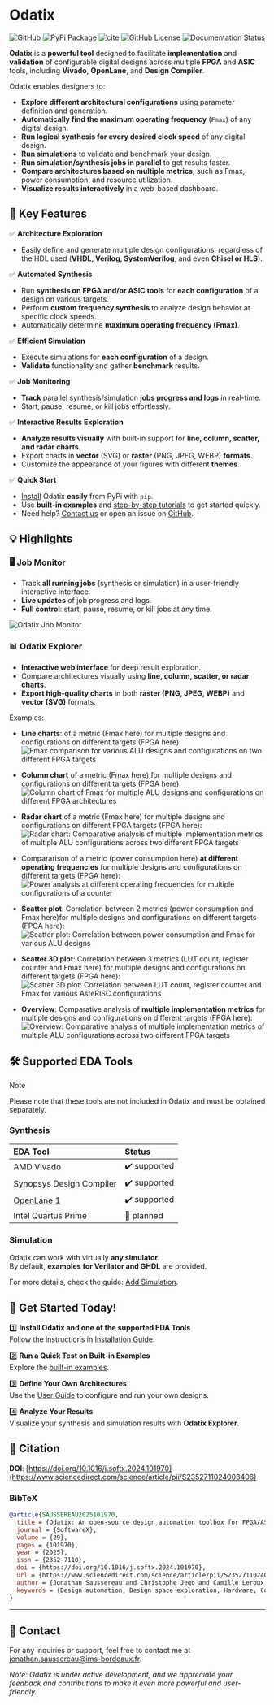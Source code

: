 # Odatix

[![GitHub](https://img.shields.io/badge/GitHub-Odatix-blue.svg?logo=github)](https://github.com/jsaussereau/Odatix)
[![PyPi Package](https://img.shields.io/pypi/v/odatix)](https://pypi.org/project/odatix/)
[![cite](https://img.shields.io/badge/cite-DOI%3A10.1016/j.softx.2024.101970-green)](https://www.sciencedirect.com/science/article/pii/S2352711024003406)
[![GitHub License](https://img.shields.io/github/license/jsaussereau/Odatix)](https://github.com/jsaussereau/Odatix/blob/main/LICENSE)
[![Documentation Status](https://readthedocs.org/projects/odatix/badge/?version=latest)](https://odatix.readthedocs.io)

**Odatix** is a **powerful tool** designed to facilitate **implementation** and **validation** of configurable digital designs across multiple **FPGA** and **ASIC** tools, including **Vivado**, **OpenLane**, and **Design Compiler**.

Odatix enables designers to:

- **Explore different architectural configurations** using parameter definition and generation.
- **Automatically find the maximum operating frequency** (`Fmax`) of any digital design.
- **Run logical synthesis for every desired clock speed** of any digital design.
- **Run simulations** to validate and benchmark your design.
- **Run simulation/synthesis jobs in parallel** to get results faster.
- **Compare architectures based on multiple metrics**, such as Fmax, power consumption, and resource utilization.
- **Visualize results interactively** in a web-based dashboard.

## 🚀 Key Features

✅ **Architecture Exploration**  
   - Easily define and generate multiple design configurations, regardless of the HDL used (**VHDL, Verilog, SystemVerilog**, and even **Chisel or HLS**).

✅ **Automated Synthesis**  
   - Run **synthesis on FPGA and/or ASIC tools** for **each configuration** of a design on various targets.
   - Perform **custom frequency synthesis** to analyze design behavior at specific clock speeds.
   - Automatically determine **maximum operating frequency (Fmax)**.

✅ **Efficient Simulation**  
   - Execute simulations for **each configuration** of a design.
   - **Validate** functionality and gather **benchmark** results.

✅ **Job Monitoring**  
   - **Track** parallel synthesis/simulation **jobs progress and logs** in real-time.
   - Start, pause, resume, or kill jobs effortlessly.

✅ **Interactive Results Exploration**  
   - **Analyze results visually** with built-in support for **line, column, scatter, and radar charts**.
   - Export charts in **vector** (SVG) or **raster** (PNG, JPEG, WEBP) **formats**.
   - Customize the appearance of your figures with different **themes**.

✅ **Quick Start**  
   - [Install](https://odatix.readthedocs.io/en/latest/installation/index.html) Odatix **easily** from PyPi with `pip`.
   - Use **built-in examples** and [step-by-step tutorials](https://odatix.readthedocs.io/en/latest/quick_start/index.html) to get started quickly.
   - Need help? [Contact us](mailto:jonathan.saussereau@ims-bordeaux.fr?Subject=[Odatix]) or open an issue on [GitHub](https://github.com/jsaussereau/Odatix/issues).

## 💡 Highlights

### 🖥️ **Job Monitor**
- Track **all running jobs** (synthesis or simulation) in a user-friendly interactive interface.
- **Live updates** of job progress and logs.
- **Full control**: start, pause, resume, or kill jobs at any time.

![Odatix Job Monitor](./sources/images/odatix/odatix.png)

### 📊 **Odatix Explorer**
- **Interactive web interface** for deep result exploration.
- Compare architectures visually using **line, column, scatter, or radar charts**.
- **Export high-quality charts** in both **raster (PNG, JPEG, WEBP)** and **vector (SVG)** formats.

Examples:
- **Line charts**: of a metric (Fmax here) for multiple designs and configurations on different targets (FPGA here):
![Fmax comparison for various ALU designs and configurations on two different FPGA targets](./sources/images/odatix-explorer/odatix-explorer-lines.png)

- **Column chart** of a metric (Fmax here) for multiple designs and configurations on different targets (FPGA here):
![Column chart of Fmax for multiple ALU designs and configurations on different FPGA architectures](./sources/images/odatix-explorer/odatix-explorer-columns.png)

- **Radar chart** of a metric (Fmax here) for multiple designs and configurations on different FPGA targets (FPGA here):
![Radar chart: Comparative analysis of multiple implementation metrics of multiple ALU configurations across two different FPGA targets](./sources/images/odatix-explorer/odatix-explorer-radar.png)

- Compararison of a metric (power consumption here) **at different operating frequencies** for multiple designs and configurations on different targets (FPGA here):
![Power analysis at different operating frequencies for multiple configurations of a counter](./sources/images/odatix-explorer/odatix-explorer-columns-freq.png)

- **Scatter plot**: Correlation between 2 metrics (power consumption and Fmax here)for multiple designs and configurations on different targets (FPGA here):
![Scatter plot: Correlation between power consumption and Fmax for various ALU designs](./sources/images/odatix-explorer/odatix-explorer-scatter.png)

- **Scatter 3D plot**: Correlation between 3 metrics (LUT count, register counter and Fmax here) for multiple designs and configurations on different targets (FPGA here):
![Scatter 3D plot: Correlation between LUT count, register counter and Fmax for various AsteRISC configurations](./sources/images/odatix-explorer/odatix-explorer-scatter3d.png)

- **Overview**: Comparative analysis of **multiple implementation metrics** for multiple designs and configurations on different targets (FPGA here):
![Overview: Comparative analysis of multiple implementation metrics of multiple ALU configurations across two different FPGA targets](./sources/images/odatix-explorer/odatix-explorer-overview.png)

## 🛠 Supported EDA Tools

> [!NOTE]
> Please note that these tools are not included in Odatix and must be obtained separately.

### **Synthesis**

| EDA Tool                                                       | Status              |
| :------------------------------------------------------------- | :------------------ |
| AMD Vivado                                                     | ✔️ supported        |
| Synopsys Design Compiler                                       | ✔️ supported        |
| [OpenLane 1](https://github.com/The-OpenROAD-Project/OpenLane) | ✔️ supported        |
| Intel Quartus Prime                                            | 📅 planned          |

### **Simulation**
Odatix can work with virtually **any simulator**.  
By default, **examples for Verilator and GHDL** are provided.

For more details, check the guide: [Add Simulation](https://odatix.readthedocs.io/en/latest/quick_start/add_simulation.html).

## 🏁 Get Started Today!

1️⃣ **Install Odatix and one of the supported EDA Tools**  
   Follow the instructions in [Installation Guide](https://odatix.readthedocs.io/en/latest/installation/index.html).

2️⃣ **Run a Quick Test on Built-in Examples**  
   Explore the [built-in examples](https://odatix.readthedocs.io/en/latest/quick_start/index.html).

3️⃣ **Define Your Own Architectures**  
   Use the [User Guide](https://odatix.readthedocs.io/en/latest/quick_start/index.html) to configure and run your own designs.

4️⃣ **Analyze Your Results**  
   Visualize your synthesis and simulation results with **Odatix Explorer**.

## 📰 Citation

**DOI**: [https://doi.org/10.1016/j.softx.2024.101970](https://www.sciencedirect.com/science/article/pii/S2352711024003406)

### **BibTeX**
```bibtex
@article{SAUSSEREAU2025101970,
  title = {Odatix: An open-source design automation toolbox for FPGA/ASIC implementation},
  journal = {SoftwareX},
  volume = {29},
  pages = {101970},
  year = {2025},
  issn = {2352-7110},
  doi = {https://doi.org/10.1016/j.softx.2024.101970},
  url = {https://www.sciencedirect.com/science/article/pii/S2352711024003406},
  author = {Jonathan Saussereau and Christophe Jego and Camille Leroux and Jean-Baptiste Begueret},
  keywords = {Design automation, Design space exploration, Hardware, Computer-aided design, Design flow, FPGA, ASIC}
}
```
---

## 📧 Contact

For any inquiries or support, feel free to contact me at jonathan.saussereau@ims-bordeaux.fr.

*Note: Odatix is under active development, and we appreciate your feedback and contributions to make it even more powerful and user-friendly.*
